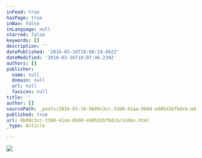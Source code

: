 ```yaml
---
inFeed: true
hasPage: true
inNav: false
inLanguage: null
starred: false
keywords: []
description: ''
datePublished: '2016-03-16T18:08:19.662Z'
dateModified: '2016-03-16T18:07:46.239Z'
authors: []
publisher:
  name: null
  domain: null
  url: null
  favicon: null
title: ''
author: []
sourcePath: _posts/2016-03-16-9b09c3cc-3300-41aa-8b60-e905d2bfbdcb.md
published: true
url: 9b09c3cc-3300-41aa-8b60-e905d2bfbdcb/index.html
_type: Article

---
```

![](https://the-grid-user-content.s3-us-west-2.amazonaws.com/84c13a3f-4dca-4c02-9429-6d35f4bb4c5e.jpg)